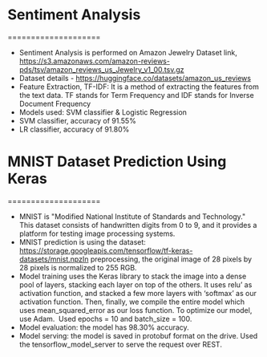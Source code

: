 # Sentiment Analysis
====================
 * Sentiment Analysis is performed on Amazon Jewelry Dataset link, https://s3.amazonaws.com/amazon-reviews-pds/tsv/amazon_reviews_us_Jewelry_v1_00.tsv.gz
 * Dataset details - https://huggingface.co/datasets/amazon_us_reviews
 * Feature Extraction, TF-IDF: It is a method of extracting the features from the text data. TF stands for Term Frequency and IDF stands for Inverse Document Frequency
 * Models used: SVM classifier & Logistic Regression
 * SVM classifier, accuracy of 91.55%
 * LR classifier, accuracy of 91.80%
 
# MNIST Dataset Prediction Using Keras
====================
* MNIST is "Modified National Institute of Standards and Technology." This dataset consists of handwritten digits from 0 to 9, and it provides a platform for testing image processing systems.
* MNIST prediction is using the dataset: https://storage.googleapis.com/tensorflow/tf-keras-datasets/mnist.npzIn preprocessing, the original image of 28 pixels by 28 pixels is normalized to 255 RGB.
* Model training uses the Keras library to stack the image into a dense pool of layers, stacking each layer on top of the others. It uses relu’ as activation function, and stacked a few more layers with ‘softmax’ as our activation function. Then, finally, we compile the entire model which uses mean_squared_error as our loss function. To optimize our model, use Adam.  Used epochs = 10 and batch_size = 100. 
* Model evaluation: the model has 98.30% accuracy. 
* Model serving: the model is saved in protobuf format on the drive. Used the tensorflow_model_server to serve the request over REST. 
